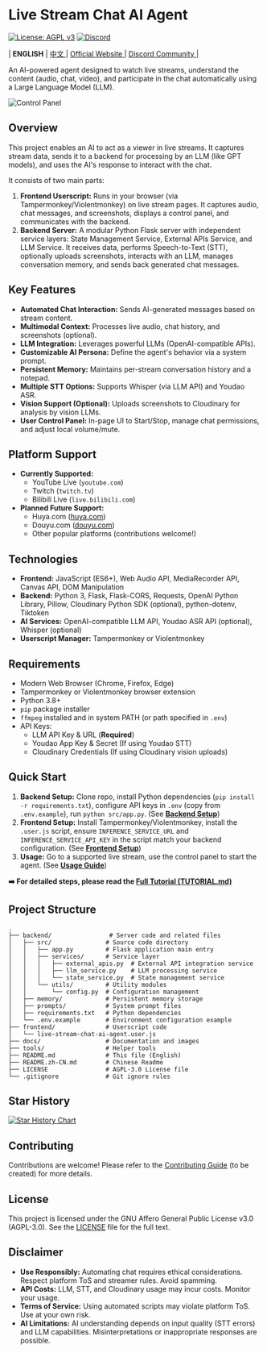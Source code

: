# Live Stream Chat AI Agent

[![License: AGPL v3](https://img.shields.io/badge/License-AGPL_v3-blue.svg)](./LICENSE)
[![Discord](https://img.shields.io/discord/1334400729031467028?color=7289da&label=Discord&logo=discord&logoColor=white)](https://discord.gg/ndWj3xnCEZ)

| **ENGLISH** | [ 中文 ](README.zh-CN.md) | [ Official Website ](https://lsca.enou.org/) | [ Discord Community ](https://discord.gg/ndWj3xnCEZ) |

An AI-powered agent designed to watch live streams, understand the content (audio, chat, video), and participate in the chat automatically using a Large Language Model (LLM).

![Control Panel](docs/panel_example.png)

## Overview

This project enables an AI to act as a viewer in live streams. It captures stream data, sends it to a backend for processing by an LLM (like GPT models), and uses the AI's response to interact with the chat.

It consists of two main parts:

1.  **Frontend Userscript:** Runs in your browser (via Tampermonkey/Violentmonkey) on live stream pages. It captures audio, chat messages, and screenshots, displays a control panel, and communicates with the backend.
2.  **Backend Server:** A modular Python Flask server with independent service layers: State Management Service, External APIs Service, and LLM Service. It receives data, performs Speech-to-Text (STT), optionally uploads screenshots, interacts with an LLM, manages conversation memory, and sends back generated chat messages.

## Key Features

*   **Automated Chat Interaction:** Sends AI-generated messages based on stream content.
*   **Multimodal Context:** Processes live audio, chat history, and screenshots (optional).
*   **LLM Integration:** Leverages powerful LLMs (OpenAI-compatible APIs).
*   **Customizable AI Persona:** Define the agent's behavior via a system prompt.
*   **Persistent Memory:** Maintains per-stream conversation history and a notepad.
*   **Multiple STT Options:** Supports Whisper (via LLM API) and Youdao ASR.
*   **Vision Support (Optional):** Uploads screenshots to Cloudinary for analysis by vision LLMs.
*   **User Control Panel:** In-page UI to Start/Stop, manage chat permissions, and adjust local volume/mute.

## Platform Support

*   **Currently Supported:**
    *   YouTube Live (`youtube.com`)
    *   Twitch (`twitch.tv`)
    *   Bilibili Live (`live.bilibili.com`)
*   **Planned Future Support:**
    *   Huya.com ([huya.com](https://www.huya.com/))
    *   Douyu.com ([douyu.com](https://douyu.com/))
    *   Other popular platforms (contributions welcome!)

## Technologies

*   **Frontend:** JavaScript (ES6+), Web Audio API, MediaRecorder API, Canvas API, DOM Manipulation
*   **Backend:** Python 3, Flask, Flask-CORS, Requests, OpenAI Python Library, Pillow, Cloudinary Python SDK (optional), python-dotenv, Tiktoken
*   **AI Services:** OpenAI-compatible LLM API, Youdao ASR API (optional), Whisper (optional)
*   **Userscript Manager:** Tampermonkey or Violentmonkey

## Requirements

*   Modern Web Browser (Chrome, Firefox, Edge)
*   Tampermonkey or Violentmonkey browser extension
*   Python 3.8+
*   `pip` package installer
*   `ffmpeg` installed and in system PATH (or path specified in `.env`)
*   API Keys:
    *   LLM API Key & URL (**Required**)
    *   Youdao App Key & Secret (If using Youdao STT)
    *   Cloudinary Credentials (If using Cloudinary vision uploads)

## Quick Start

1.  **Backend Setup:** Clone repo, install Python dependencies (`pip install -r requirements.txt`), configure API keys in `.env` (copy from `.env.example`), run `python src/app.py`. (See [**Backend Setup**](docs/TUTORIAL.md#backend-server-setup))
2.  **Frontend Setup:** Install Tampermonkey/Violentmonkey, install the `.user.js` script, ensure `INFERENCE_SERVICE_URL` and `INFERENCE_SERVICE_API_KEY` in the script match your backend configuration. (See [**Frontend Setup**](docs/TUTORIAL.md#frontend-userscript-setup))
3.  **Usage:** Go to a supported live stream, use the control panel to start the agent. (See [**Usage Guide**](docs/TUTORIAL.md#usage))

**➡️ For detailed steps, please read the [Full Tutorial (TUTORIAL.md)](docs/TUTORIAL.md)**

## Project Structure
```
.
├── backend/                # Server code and related files
│   ├── src/               # Source code directory
│   │   ├── app.py         # Flask application main entry
│   │   ├── services/      # Service layer
│   │   │   ├── external_apis.py  # External API integration service
│   │   │   ├── llm_service.py    # LLM processing service
│   │   │   └── state_service.py  # State management service
│   │   └── utils/         # Utility modules
│   │       └── config.py  # Configuration management
│   ├── memory/            # Persistent memory storage
│   ├── prompts/           # System prompt files
│   ├── requirements.txt   # Python dependencies
│   └── .env.example       # Environment configuration example
├── frontend/              # Userscript code
│   └── live-stream-chat-ai-agent.user.js
├── docs/                  # Documentation and images
├── tools/                 # Helper tools
├── README.md              # This file (English)
├── README.zh-CN.md        # Chinese Readme
├── LICENSE                # AGPL-3.0 License file
└── .gitignore             # Git ignore rules
```

## Star History

[![Star History Chart](https://api.star-history.com/svg?repos=bOOOOcG/live-stream-chat-ai-agent&type=Date)](https://www.star-history.com/#bOOOOcG/live-stream-chat-ai-agent&Date)

## Contributing

Contributions are welcome! Please refer to the [Contributing Guide](CONTRIBUTING.md) (to be created) for more details.

## License

This project is licensed under the GNU Affero General Public License v3.0 (AGPL-3.0). See the [LICENSE](./LICENSE) file for the full text.

## Disclaimer

*   **Use Responsibly:** Automating chat requires ethical considerations. Respect platform ToS and streamer rules. Avoid spamming.
*   **API Costs:** LLM, STT, and Cloudinary usage may incur costs. Monitor your usage.
*   **Terms of Service:** Using automated scripts may violate platform ToS. Use at your own risk.
*   **AI Limitations:** AI understanding depends on input quality (STT errors) and LLM capabilities. Misinterpretations or inappropriate responses are possible.


